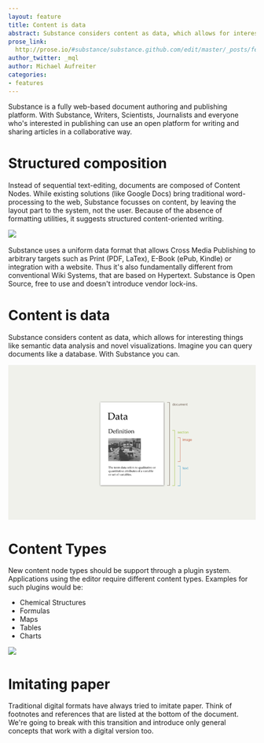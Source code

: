 ```yaml
---
layout: feature
title: Content is data
abstract: Substance considers content as data, which allows for interesting things like semantic data analysis and novel visualizations. Imagine you can query documents like a database. With Substance you can.
prose_link:
  http://prose.io/#substance/substance.github.com/edit/master/_posts/features/0100-01-01-content-is-data.md
author_twitter: _mql
author: Michael Aufreiter
categories:
- features
---
```


Substance is a fully web-based document authoring and publishing platform. With Substance, Writers, Scientists, Journalists and everyone who's interested in publishing can use an open platform for writing and sharing articles in a collaborative way. 

# Structured composition

Instead of sequential text-editing, documents are composed of Content Nodes. While existing solutions (like Google Docs) bring traditional word-processing to the web, Substance focusses on content, by leaving the layout part to the system, not the user. Because of the absence of formatting utilities, it suggests structured content-oriented writing. 


![](http://substance-assets.s3.amazonaws.com/29/0cff0d34004080f40be83968f81af2/editing.png)

Substance uses a uniform data format that allows Cross Media Publishing to arbitrary targets such as Print (PDF, LaTex), E-Book (ePub, Kindle) or integration with a website. Thus it's also fundamentally different from conventional Wiki Systems, that are based on Hypertext. Substance is Open Source, free to use and doesn't introduce vendor lock-ins.


# Content is data

Substance considers content as data, which allows for interesting things like semantic data analysis and novel visualizations. Imagine you can query documents like a database. With Substance you can.


![](/images/illustrations/content-is-data.png)


# Content Types

New content node types should be support through a plugin system. Applications using the editor require different content types. Examples for such plugins would be:

- Chemical Structures
- Formulas
- Maps
- Tables
- Charts


![](http://substance-assets.s3.amazonaws.com/62/583a4ca6c6a0bef0868fc8eb8402a7/mom.png)

# Imitating paper

Traditional digital formats have always tried to imitate paper. Think of footnotes and references that are listed at the bottom of the document. We're going to break with this transition and introduce only general concepts that work with a digital version too.

